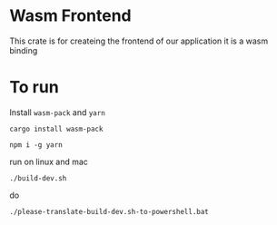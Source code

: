 # Wasm Frontend

This crate is for createing the frontend of our application
it is a wasm binding

# To run
Install `wasm-pack` and `yarn`
```
cargo install wasm-pack
```
```
npm i -g yarn
```

run on linux and mac
```
./build-dev.sh
```

do 
```
./please-translate-build-dev.sh-to-powershell.bat
```

